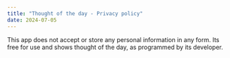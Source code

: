 ```yaml
---
title: "Thought of the day - Privacy policy"
date: 2024-07-05
---
```


This app does not accept or store any personal information in any form. Its free for use and shows thought of the day, as programmed by its developer.